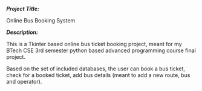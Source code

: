 _**Project Title:**_

Online Bus Booking System

_**Description:**_

This is a Tkinter based online bus ticket booking project, meant for my BTech CSE 3rd semester python based advanced programming course final project.

Based on the set of included databases, the user can book a bus ticket, check for a booked ticket, add bus details (meant to add a new route, bus and operator).
